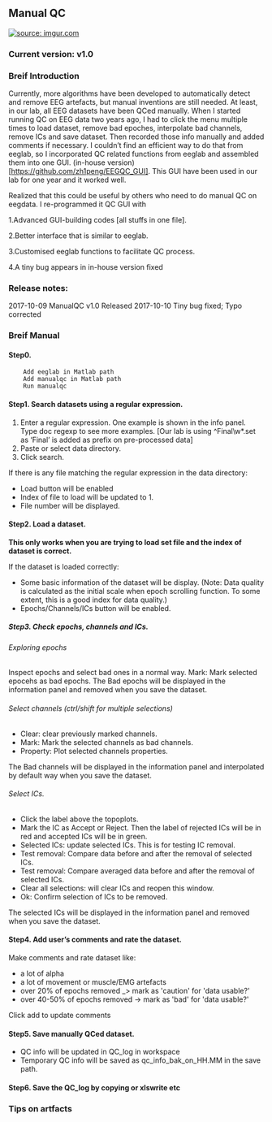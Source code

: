 ## Manual QC
<a href="https://imgur.com/4izPvsv"><img src="https://i.imgur.com/4izPvsv.png" title="source: imgur.com" /></a>

### Current version: v1.0
### Breif Introduction
Currently, more algorithms have been developed to automatically detect and remove EEG artefacts, but manual inventions are still needed. At least, in our lab, all EEG datasets have been QCed manually. When I started running QC on EEG data two years ago, I had to click the menu multiple times to load dataset, remove bad epoches, interpolate bad channels, remove ICs and save dataset. Then recorded those info manually and added comments if necessary. I couldn’t find an efficient way to do that from eeglab, so I incorporated QC related functions from eeglab and assembled them into one GUI. (in-house version) [https://github.com/zh1peng/EEGQC_GUI]. This GUI have been used in our lab for one year and it worked well.

Realized that this could be useful by others who need to do manual QC on eegdata. I re-programmed it QC GUI with

1.Advanced GUI-building codes [all stuffs in one file].

2.Better interface that is similar to eeglab.

3.Customised eeglab functions to facilitate QC process.

4.A tiny bug appears in in-house version fixed


### Release notes:
2017-10-09 ManualQC v1.0 Released
2017-10-10 Tiny bug fixed; Typo corrected

### Breif Manual
#### Step0.
        Add eeglab in Matlab path
        Add manualqc in Matlab path
        Run manualqc
#### Step1. Search datasets using a regular expression.
1. Enter a regular expression. One example is shown in the info panel. Type doc regexp to see more examples.
  [Our lab is using ^Final\w*.set as ‘Final’ is added as prefix on pre-processed data]
2. Paste or select data directory.
3. Click search.

If there is any file matching the regular expression in the data directory:
* Load button will be enabled
* Index of file to load will be updated to 1.
* File number will be displayed.

#### Step2. Load a dataset.
**This only works when you are trying to load set file and the index of dataset is correct.**

If the dataset is loaded correctly:
* Some basic information of the dataset will be display.
  (Note: Data quality is calculated as the initial scale when epoch scrolling function. To some extent, this is a good index for data quality.)
* Epochs/Channels/ICs button will be enabled.



##### Step3. Check epochs, channels and ICs.
###### Exploring epochs
Inspect epochs and select bad ones in a normal way.
Mark: Mark selected epocehs as bad epochs.
The Bad epochs will be displayed in the information panel and removed when you save the dataset.
###### Select channels (ctrl/shift for multiple selections)
* Clear: clear previously marked channels.
* Mark: Mark the selected channels as bad channels.
* Property: Plot selected channels properties.

The Bad channels will be displayed in the information panel and interpolated by default way when you save the dataset.

###### Select ICs.
* Click the label above the topoplots.
* Mark the IC as Accept or Reject.
    Then the label of rejected ICs will be in red and accepted ICs will be in green.
* Selected ICs: update selected ICs. This is for testing IC removal.
* Test removal: Compare data before and after the removal of selected ICs.
* Test removal: Compare averaged data before and after the removal of selected ICs.
* Clear all selections: will clear ICs and reopen this window.
* Ok: Confirm selection of ICs to be removed.

The selected ICs will be displayed in the information panel and removed when you save the dataset.

#### Step4. Add user’s comments and rate the dataset.
Make comments and rate dataset like:
* a lot of alpha
* a lot of movement or muscle/EMG artefacts
* over 20% of epochs removed _> mark as 'caution' for 'data usable?'
* over 40-50% of epochs removed -> mark as 'bad' for 'data usable?'

Click add to update comments

#### Step5. Save manually QCed dataset.
* QC info will be updated in QC_log in workspace
* Temporary QC info will be saved as qc_info_bak_on_HH.MM in the save path.

 #### Step6.  Save the QC_log by copying or xlswrite etc

### Tips on artfacts  ​